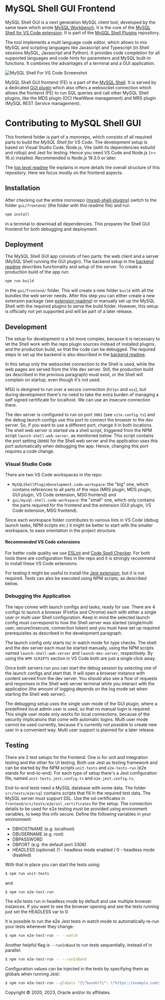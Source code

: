 # MySQL Shell GUI Frontend

MySQL Shell GUI is a next generation MySQL client tool, developed by the same team which wrote [MySQL Workbench](https://github.com/mysql/mysql-workbench). It is the core of the [MySQL Shell for VS Code extension](https://marketplace.visualstudio.com/items?itemName=Oracle.mysql-shell-for-vs-code). It is part of the [MySQL Shell Plugins](../../readme.md) repository.

The tool implements a multi language code editor, which allows to mix MySQL and scripting languages like Javascript and Typescript (in Shell sessions MySQL, Javascript and Python). It provides code completion for all supported languages and code hints for parameters and MySQL built-in functions. It combines the advantages of a terminal and a GUI application.

![MySQL Shell For VS Code Screenshot](../extension/images/screenshots/MySQLShellForVSCodeMain.png)

MySQL Shell GUI frontend (FE) is a part of the [MySQL Shell](https://dev.mysql.com/doc/mysql-shell/8.0/en/). It is served by a dedicated [GUI plugin](../backend/gui_plugin/) which also offers a websocket connection which allows the frontend (FE) to run SQL queries and call other MySQL Shell plugins, like the MDS plugin (OCI HeatWave management) and MRS plugin (MySQL REST Service management).

# Contributing to MySQL Shell GUI

This frontend folder is part of a monorepo, which consists of all required parts to build the *MySQL Shell for VS Code*. The development setup is based on Visual Studio Code, Node.js, Vite (with its dependencies esbuild and rollup) and Jest for testing. Hence you need VS Code and Node.js (>= 16.x) installed. Recommended is Node.js 19.3.0 or later.

The [top level readme](../../readme.md) file explains in more details the overall structure of this repository. Here we focus mostly on the frontend aspects.

## Installation

After checking out the entire monorepo ([mysql-shell-plugins](https://github.com/mysql/mysql-shell-plugins)) switch to the folder `gui/frontend/` (the folder with this readme file) and run

```bash
npm install
```

in a terminal to download all dependencies. This prepares the Shell GUI frontend for both debugging and deployment.

## Deployment

The MySQL Shell GUI app consists of two parts: the web client and a server (MySQL Shell running the GUI plugin). The backend setup in the [backend readme](../backend/readme.md) describes functionality and setup of the server. To create a production build of the app run:

```bash
npm run build
```

in the `gui/frontend/` folder. This will create a new folder `build` with all the bundles the web server needs. After this step you can either create a new extension package (see [extension readme](../extension/README.md)) or manually set up the MySQL Shell with the required plugins to serve the build folder. However, this setup is officially not yet supported and will be part of a later release.

## Development

The setup for development is a bit more complex, because it is necessary to let the Shell work with the repo plugin sources instead of installed plugins, and the production build, so that the code can be debugged. The required steps to set up the backend is also described in the [backend readme](../backend/readme.md).

In this setup only the websocket connection to the Shell is used, while the web pages are served from the Vite dev server. Still, the production build (as described in the previous paragraph) must exist, or the Shell will complain on startup, even though it's not used.

MSG is designed to run over a secure connection (`https` and `wss`), but during development there's no need to take the extra burden of managing a self signed certificate for localhost. We can use an insecure connection there.

The dev server is configured to run on port `3001` (see `vite.config.ts`) and the debug launch configs use this port to connect the browser to the dev server. So, if you want to use a different port, change it in both locations. The shell web server is started via a shell script, triggered from the NPM script `launch-shell-web-server`, as mentioned below. This script contains the port setting (`8000`) for the Shell web server and the application uses this port automatically when debugging the app. Hence, changing this port requires a code change.

### Visual Studio Code

There are two VS Code workspaces in the repo:

- `MySQLShellPluginDevelopment.code-workspace`: the "big" one, which contains references to all parts of the repo (MRS plugin, MDS plugin, GUI plugin, VS Code extension, MSG frontend) and
- `gui/mysql-shell.code-workspace`: the "small" one, which only contains the parts required for the frontend and the extension (GUI plugin, VS Code extension, MSG frontend).

Since each workspace folder contributes to various lists in VS Code (debug launch tasks, NPM scripts etc.) it might be better to start with the smaller workspace, to ease orientation in the project structure.

#### Recommended VS Code extensions

For better code quality we use [ESLint](https://marketplace.visualstudio.com/items?itemName=dbaeumer.vscode-eslint) and [Code Spell Checker](https://marketplace.visualstudio.com/items?itemName=streetsidesoftware.code-spell-checker). For both tools there are configuration files in the repo and it is strongly recommend to install these VS Code extensions.

For testing it might be useful to install the [Jest extension](https://marketplace.visualstudio.com/items?itemName=Orta.vscode-jest), but it is not required. Tests can also be executed using NPM scripts, as described below.

### Debugging the Application

The repo comes with launch configs and tasks, ready for use. There are 4 configs to launch a browser (Firefox and Chrome) each with either a single user or multi user Shell configuration. Keep in mind the selected launch config must correspond to how the Shell server was started (single/multi user, secure/insecure, connection token) and you must have set up required prerequisites as described in the development paragraph.

The launch config only starts tsc in watch mode for type checks. The shell and the dev server each must be started manually, using the NPM scripts named `launch-shell-web-server` and `launch-dev-server`, respectively. By using the `NPM SCRIPTS` section in VS Code both are just a single click away.

Once both servers run you can start the debug session by selecting one of the launch configs and start that. It will open a browser instance with content served from the dev server. You should also see a flow of requests and responses in the Shell web server terminal while you interact with the application (the amount of logging depends on the log mode set when starting the Shell web server).

The debugging setup uses the single user mode of the GUI plugin, where a predefined local admin user is used, so that no manual login is required. This single user mode only works for local connections, because of the security implications that come with automatic logins. Multi user mode cannot be used currently, because it's currently not possible to create new user in a convenient way. Multi user support is planned for a later release.

## Testing

There are 2 test setups for the frontend. One is for unit and integration testing and the other for UI testing. Both use Jest as testing framework and can be started by the NPM scripts `unit-tests` and `e2e-tests-run` (e2e stands for end-to-end). For each type of setup there's a Jest configuration file, named `unit-tests.jest.config.ts` and `e2e.jest.config.ts`.

End-to-end tests need a MySQL database with some data. The folder `src/tests/e2e/sql` contains scripts that fill in the required test data. The MySQL server must support SSL. Use the ssl certificates in `frontend/src/tests/e2e/ssl_certificates` for the setup. The connection details to be used for e2e testing must be provided using environment variables, to keep this info secure. Define the following variables in your environment:

- DBHOSTNAME (e.g. localhost)
- DBUSERNAME (e.g. root)
- DBPASSWORD
- DBPORT     (e.g. the default port 3306)
- HEADLESS (optional) (1 - headless mode enabled / 0 - headless mode disabled)

With that in place you can start the tests using:

```bash
$ npm run unit-tests
```

and

```bash
$ npm run e2e-test-run
```

The e2e tests run in headless mode by default and use multiple browser instances. If you want to see the browser opening and see the tests running just set the HEADLESS var to 0.

It is possible to run the e2e Jest tests in watch mode to automatically re-run your tests whenever they change:

```bash
$ npm run e2e-test-run -- --watch
```

Another helpful flag is `--runInBand` to run tests sequentially, instead of in parallel:

```bash
$ npm run e2e-test-run -- --runInBand
```

Configuration values can be injected in the tests by specifying them as globals when running Jest:

```bash
$ npm run e2e-test-run --globals "{\"baseUrl\": \"https://example.com\"}
```

Copyright &copy; 2020, 2023, Oracle and/or its affiliates.

